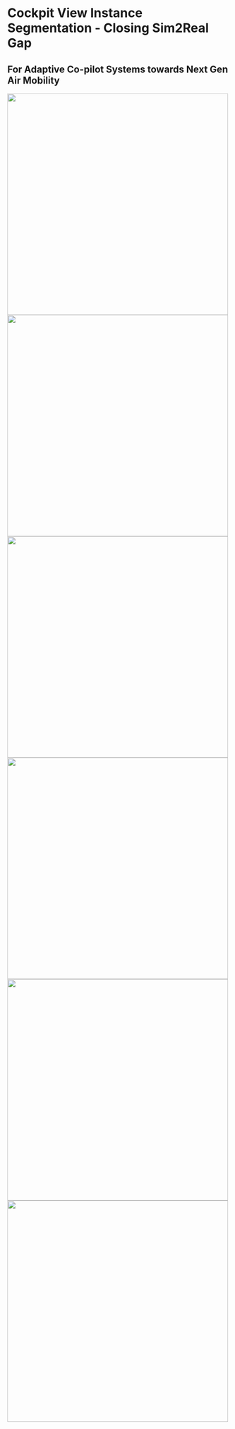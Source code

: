 # Cockpit View Instance Segmentation - Closing Sim2Real Gap
## For Adaptive Co-pilot Systems towards Next Gen Air Mobility

<img src="https://github.com/sjhpark/pilotview_segmentation/assets/83327791/0513ae79-ff3c-48a3-b6c3-3e3f7bbd770e" width="500">
<img src="https://github.com/sjhpark/pilotview_segmentation/assets/83327791/1ff61014-573e-44ec-bc23-02c716537db9" width="500">
<img src="https://github.com/sjhpark/pilotview_segmentation/assets/83327791/f1559939-1632-4639-bdac-789c3d8bb0c3" width="500">
<img src="https://github.com/sjhpark/pilotview_segmentation/assets/83327791/ab5d797e-0cf8-458b-8fa6-e7b9d1dcd3cd" width="500">
<img src="https://github.com/sjhpark/pilotview_segmentation/assets/83327791/7f501c60-33ea-446d-a888-ab87e4d41930" width="500">
<img src="https://github.com/sjhpark/pilotview_segmentation/assets/83327791/10ce2025-0f8a-4774-98d0-531078073682" width="500">
